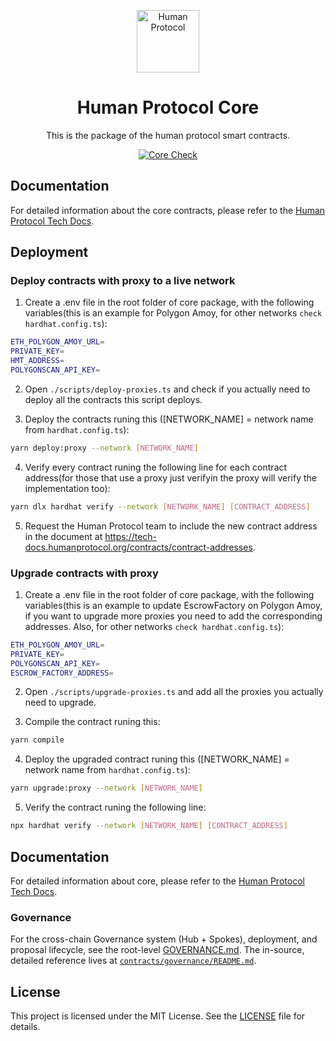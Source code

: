 <p align="center">
  <a href="https://www.humanprotocol.org/" target="blank"><img src="https://s2.coinmarketcap.com/static/img/coins/64x64/10347.png" width="100" alt="Human Protocol" /></a>
</p>

[circleci-image]: https://img.shields.io/circleci/build/github/nestjs/nest/master?token=abc123def456
[circleci-url]: https://circleci.com/gh/nestjs/nest

<h1 align="center">Human Protocol Core</h1>
<p align="center">This is the package of the human protocol smart contracts.</p>

<p align="center">
  <a href="https://github.com/humanprotocol/human-protocol/actions/workflows/ci-test-core.yaml">
    <img src="https://github.com/humanprotocol/human-protocol/actions/workflows/ci-test-core.yaml/badge.svg?branch=main" alt="Core Check">
  </a>
</p>

## Documentation

For detailed information about the core contracts, please refer to the [Human Protocol Tech Docs](https://docs.humanprotocol.org/hub/human-tech-docs/architecture/components/smart-contracts).

## Deployment

### Deploy contracts with proxy to a live network

1. Create a .env file in the root folder of core package, with the following variables(this is an example for Polygon Amoy, for other networks `check hardhat.config.ts`):

```bash
ETH_POLYGON_AMOY_URL=
PRIVATE_KEY=
HMT_ADDRESS=
POLYGONSCAN_API_KEY=
```

2. Open `./scripts/deploy-proxies.ts` and check if you actually need to deploy all the contracts this script deploys.

3. Deploy the contracts runing this ([NETWORK_NAME] = network name from `hardhat.config.ts`):

```bash
yarn deploy:proxy --network [NETWORK_NAME]
```

4. Verify every contract runing the following line for each contract address(for those that use a proxy just verifyin the proxy will verify the implementation too):

```bash
yarn dlx hardhat verify --network [NETWORK_NAME] [CONTRACT_ADDRESS]
```

5. Request the Human Protocol team to include the new contract address in the document at https://tech-docs.humanprotocol.org/contracts/contract-addresses.

### Upgrade contracts with proxy

1. Create a .env file in the root folder of core package, with the following variables(this is an example to update EscrowFactory on Polygon Amoy, if you want to upgrade
   more proxies you need to add the corresponding addresses. Also, for other networks `check hardhat.config.ts`):

```bash
ETH_POLYGON_AMOY_URL=
PRIVATE_KEY=
POLYGONSCAN_API_KEY=
ESCROW_FACTORY_ADDRESS=
```

2. Open `./scripts/upgrade-proxies.ts` and add all the proxies you actually need to upgrade.

3. Compile the contract runing this:

```bash
yarn compile
```

4. Deploy the upgraded contract runing this ([NETWORK_NAME] = network name from `hardhat.config.ts`):

```bash
yarn upgrade:proxy --network [NETWORK_NAME]
```

5. Verify the contract runing the following line:

```bash
npx hardhat verify --network [NETWORK_NAME] [CONTRACT_ADDRESS]
```

## Documentation

For detailed information about core, please refer to the [Human Protocol Tech Docs](https://human-protocol.gitbook.io/hub/human-tech-docs/architecture/components/smart-contracts).

### Governance

For the cross-chain Governance system (Hub + Spokes), deployment, and proposal lifecycle, see the root-level [GOVERNANCE.md](./GOVERNANCE.md). The in-source, detailed reference lives at [`contracts/governance/README.md`](contracts/governance/README.md).

## License

This project is licensed under the MIT License. See the [LICENSE](https://github.com/humanprotocol/human-protocol/blob/main/LICENSE) file for details.
